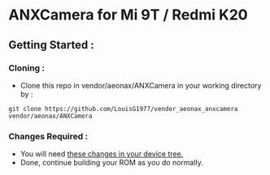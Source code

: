 # ANXCamera for Mi 9T / Redmi K20
## Getting Started :
### Cloning :
- Clone this repo in vendor/aeonax/ANXCamera in your working directory by :
```
git clone https://github.com/LouisG1977/vendor_aeonax_anxcamera vendor/aeonax/ANXCamera
```
### Changes Required :
- You will need [these changes in your device tree.](https://github.com/sarveshrulz/android_device_xiaomi_phoenix/commit/4f8e58a644de2593847c662add77d282b2f998f8)
- Done, continue building your ROM as you do normally.

